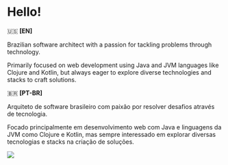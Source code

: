# Hello!

🇺🇸 **[EN]**  

Brazilian software architect with a passion for tackling problems through technology. 

Primarily focused on web development using Java and JVM languages like Clojure and Kotlin, but always eager to explore diverse technologies and stacks to craft solutions.

🇧🇷 **[PT-BR]** 

Arquiteto de software brasileiro com paixão por resolver desafios através de tecnologia.

Focado principalmente em desenvolvimento web com Java e linguagens da JVM como Clojure e Kotlin, mas sempre interessado em explorar diversas tecnologias e stacks na criação de soluções.

[![](https://img.shields.io/badge/Joel_Francisco-blue?style=flat-square&labelColor=blue&logo=linkedin)](https://www.linkedin.com/in/joel-francisco-1430b61a8/)

